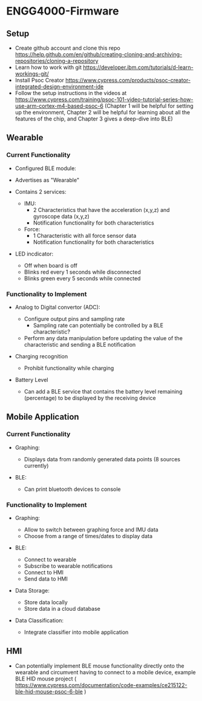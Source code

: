 # ENGG4000-Firmware

## Setup
- Create github account and clone this repo https://help.github.com/en/github/creating-cloning-and-archiving-repositories/cloning-a-repository
- Learn how to work with git https://developer.ibm.com/tutorials/d-learn-workings-git/
- Install Psoc Creator https://www.cypress.com/products/psoc-creator-integrated-design-environment-ide
- Follow the setup instructions in the videos at https://www.cypress.com/training/psoc-101-video-tutorial-series-how-use-arm-cortex-m4-based-psoc-6 (Chapter 1 will be helpful for setting up the environment, Chapter 2 will be helpful for learning about all the features of the chip, and Chapter 3 gives a deep-dive into BLE)

## Wearable
### Current Functionality
- Configured BLE module:
 - Advertises as "Wearable"
 - Contains 2 services:
    - IMU:
      - 2 Characteristics that have the acceleration (x,y,z) and gyroscope data (x,y,z) 
      - Notification functionality for both characteristics
    - Force:
      - 1 Characteristic with all force sensor data
      - Notification functionality for both characteristics
      
- LED incdicator:
  - Off when board is off
  - Blinks red every 1 seconds while disconnected
  - Blinks green every 5 seconds while connected
  
### Functionality to Implement
- Analog to Digital convertor (ADC):
  - Configure output pins and sampling rate
    - Sampling rate can potentially be controlled by a BLE characteristic?
  - Perform any data manipulation before updating the value of the characteristic and sending a BLE notification
  
- Charging recognition
  - Prohibit functionality while charging
  
- Battery Level
  - Can add a BLE service that contains the battery level remaining (percentage) to be displayed by the receiving device
  
## Mobile Application
### Current Functionality
- Graphing:
  - Displays data from randomly generated data points (8 sources currently)
  
- BLE:
  - Can print bluetooth devices to console
### Functionality to Implement
- Graphing:
  - Allow to switch between graphing force and IMU data
  - Choose from a range of times/dates to display data
  
- BLE:
  - Connect to wearable
  - Subscribe to wearable notifications
  - Connect to HMI
  - Send data to HMI
  
- Data Storage:
  - Store data locally
  - Store data in a cloud database
  
- Data Classification:
  - Integrate classifier into mobile application 
  
## HMI
  - Can potentially implement BLE mouse functionality directly onto the wearable and circumvent having to connect to a mobile device, example BLE HID mouse project ( https://www.cypress.com/documentation/code-examples/ce215122-ble-hid-mouse-psoc-6-ble )
